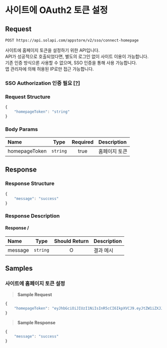 # 사이트에 OAuth2 토큰 설정

## Request

```text
POST https://api.solapi.com/appstore/v2/sso/connect-homepage
```

사이트에 홈페이지 토큰을 설정하기 위한 API입니다.   
API가 성공적으로 호출되었다면, 별도의 로그인 없이 사이트 이용이 가능합니다.  
기존 인증 방식으론 사용할 수 없으며, SSO 인증을 통해 사용 가능합니다.  
앱 관리자에 의해 허용된 IP로만 접근 가능합니다.

### SSO Authorization 인증 필요 [\[?\]](https://docs.solapi.com/authentication/authentication-sso)

### Request Structure

```javascript
{
    "homepageToken": "string"
}
```

### Body Params

| Name | Type | Required | Description |
| :--- | :---: | :---: | :--- |
| homepageToken | `string` | true | 홈페이지 토큰 |

## Response

### Response Structure

```javascript
{
    "message": "success"
}
```

### Response Description

#### Response /

| Name | Type | Should Return | Description |
| :--- | :---: | :---: | :--- |
| message | `string` | O | 결과 메시 |

## Samples

### 사이트에 홈페이지 토큰 설정

> **Sample Request**

```javascript
{
    "homepageToken": "eyJhbGciOiJIUzI1NiIsInR5cCI6IkpXVCJ9.eyJtZW1iZXJJZCI6Ik1FTVV3Z19HdkhFTXI0IiwiYWNjb3VudElkIjoiMjEwNzIyMTk2NTM4NjciLCJjbGllbnRJZCI6IkNJRE5VUklHT0NPT0xTTVMiLCJzY29wZSI6IioiLCJkb21haW4iOiJteXNpdGV0ZXN0MC5zb2xhcGkubmV0IiwiaXNXaGl0ZSI6ZmFsc2UsImlzQWRtaW4iOmZhbHNlLCJpYXQiOjE2MjcyMzIwNjYsImV4cCI6MTYyNzMxODQ2Nn0.f8U1VkTEWmE95-y7t2ynqxQw2omYhFKI4Zb5ZVjoFFF"     
}
```

> **Sample Response**

```javascript
{
    "message": "success"
}
```

